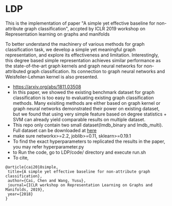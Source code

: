# LDP
This is the implementation of paper "A simple yet effective baseline for non-attribute graph classification", accpted by ICLR 2019 workshop on Representation learning on graphs and manifolds

To better understand the machinery of various methods for graph classification task, we develop a simple yet meaningful graph representation, and explore its effectiveness and limitation.  Interestingly, this degree based simple representation achieves similar performance as the state-of-the-art graph kernels and graph neural networks for non-attributed graph classification. Its connection to graph neural networks and Weisfeiler-Lehman kernel is also presented.

- https://arxiv.org/abs/1811.03508
- In this paper, we showed the existing benchmark dataset for graph classification is too easy to evaluating existing graph classification methods. Many exisiting methods are either based on graph kernel or graph neural networks demonstrated their power on existing dataset, but we found that using very simple feature based on degree statistics + SVM can already yield comparable results on multiple dataset.
- This repo only contain two small dataset(Imdb_binary and Imdb_multi). Full dataset can be downloaded at [here](http://www.mit.edu/~pinary/kdd/)
- make sure networkx>=2.2, joblib>=0.11, sklearn>=0.19.1
- To find the exact hyperparameters to replicated the results in the paper, you may refer hyperparameter.py
- to Run the code, go to LDP/code/ directory and execute run.sh
- To cite, 
 ```
 @article{cai2018simple,
  title={A simple yet effective baseline for non-attribute graph classification},
  author={Cai, Chen and Wang, Yusu},
  journal={ICLR workshop on Representation Learning on Graphs and Manifolds, 2019},
  year={2018}
}
```



